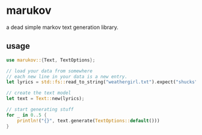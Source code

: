 # marukov
a dead simple markov text generation library.

## usage
```rust
use marukov::{Text, TextOptions};

// load your data from somewhere
// each new line in your data is a new entry.
let lyrics = std::fs::read_to_string("weathergirl.txt").expect("shucks");

// create the text model
let text = Text::new(lyrics);

// start generating stuff
for _ in 0..5 {
    println!("{}", text.generate(TextOptions::default()))
}
```